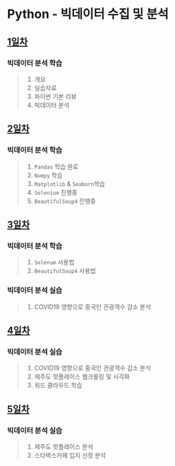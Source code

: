 # Python - 빅데이터 수집 및 분석

## [1일차](https://github.com/LegdayDev/BigData-Analysis/blob/master/md/Day01.md)
### 빅데이터 분석 학습
> 1. 개요
> 2. 실습자료
> 3. 파이썬 기본 리뷰
> 4. 빅데이터 분석


## [2일차](https://github.com/LegdayDev/BigData-Analysis/blob/master/md/Day02.md)
### 빅데이터 분석 학습
> 1. `Pandas` 학습 완료
> 2. `Numpy` 학습 
> 3. `Matplotlib` & `Seaborn`학습 
> 4. `Selenium` 진행중 
> 5. `BeautifulSoup4` 진행중

## [3일차](https://github.com/LegdayDev/BigData-Analysis/blob/master/md/Day03.md)
### 빅데이터 분석 학습
> 1. `Selenum` 사용법
> 2. `BeautifulSoup4` 사용법
### 빅데이터 분석 실습
> 1. COVID19 영향으로 중국인 관광객수 감소 분석

## [4일차](https://github.com/LegdayDev/BigData-Analysis/blob/master/md/Day04.md)
### 빅데이터 분석 실습
> 1. COVID19 영향으로 중국인 관광객수 감소 분석
> 2. 제주도 핫플레이스 웹크롤링 및 시각화
> 3. 워드 클라우드 학습

## [5일차](https://github.com/LegdayDev/BigData-Analysis/blob/master/md/Day05.md)
### 빅데이터 분석 실습
> 1. 제주도 핫플레이스 분석
> 2. 스타벅스카페 입지 선정 분석